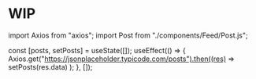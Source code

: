 # WIP

import Axios from "axios";
import Post from "./components/Feed/Post.js";

const [posts, setPosts] = useState([]);
useEffect(() => {
Axios.get("https://jsonplaceholder.typicode.com/posts").then((res) =>
setPosts(res.data)
);
}, []);
